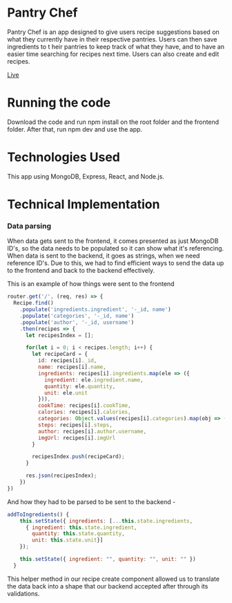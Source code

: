 # Pantry Chef

Pantry Chef is an app designed to give users recipe suggestions based on what they currently have in their respective pantries. Users can then save ingredients to t heir pantries to keep track of what they have, and to have an easier time searching for recipes next time. Users can also create and edit recipes.

[Live](https://pantry-chef-mern.herokuapp.com/)

# Running the code

Download the code and run npm install on the root folder and the frontend folder. After that, run npm dev and use the app.

# Technologies Used

This app using MongoDB, Express, React, and Node.js.

# Technical Implementation

### Data parsing

When data gets sent to the frontend, it comes presented as just MongoDB ID's, so the data needs to be populated so it can show what it's referencing. When data is sent to the backend, it goes as strings, when we need reference ID's. Due to this, we had to find efficient ways to send the data up to the frontend and back to the backend effectively. 

This is an example of how things were sent to the frontend

```javascript
router.get('/', (req, res) => {
  Recipe.find()
    .populate('ingredients.ingredient', '-_id, name')
    .populate('categories', '-_id, name')
    .populate('author', '-_id, username')
    .then(recipes => {
      let recipesIndex = [];

      for(let i = 0; i < recipes.length; i++) {
        let recipeCard = {
          id: recipes[i]._id,
          name: recipes[i].name,
          ingredients: recipes[i].ingredients.map(ele => ({
            ingredient: ele.ingredient.name,
            quantity: ele.quantity,
            unit: ele.unit
          })),
          cookTime: recipes[i].cookTime,
          calories: recipes[i].calories,
          categories: Object.values(recipes[i].categories).map(obj => (obj.name)),
          steps: recipes[i].steps,
          author: recipes[i].author.username,
          imgUrl: recipes[i].imgUrl
        }

        recipesIndex.push(recipeCard);
      }

      res.json(recipesIndex);
    })
})
```
And how they had to be parsed to be sent to the backend -

```javascript
addToIngredients() {
    this.setState({ ingredients: [...this.state.ingredients,
      { ingredient: this.state.ingredient,
        quantity: this.state.quantity,
        unit: this.state.unit}]
    });

    this.setState({ ingredient: "", quantity: "", unit: "" })
  }
```

This helper method in our recipe create component allowed us to translate the data back into a shape that our backend accepted after through its validations.
